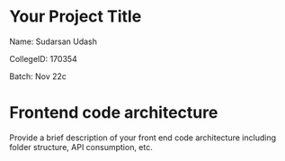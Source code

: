 # Your Project Title

Name: Sudarsan Udash

CollegeID: 170354

Batch: Nov 22c


# Frontend code architecture

Provide a brief description of your front end code architecture including folder structure, API consumption, etc.

